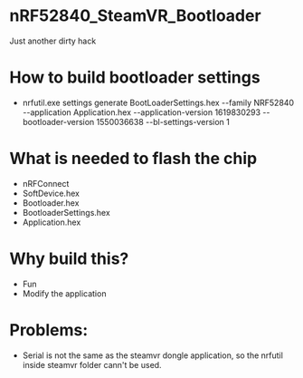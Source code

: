 # nRF52840_SteamVR_Bootloader
Just another dirty hack

# How to build bootloader settings
* nrfutil.exe settings generate BootLoaderSettings.hex --family NRF52840 --application Application.hex --application-version 1619830293 --bootloader-version 1550036638 --bl-settings-version 1

# What is needed to flash the chip
* nRFConnect
* SoftDevice.hex
* Bootloader.hex
* BootloaderSettings.hex
* Application.hex

# Why build this?
* Fun
* Modify the application

# Problems:
* Serial is not the same as the steamvr dongle application, so the nrfutil inside steamvr folder cann't be used.